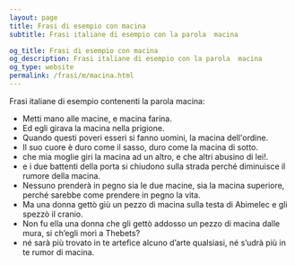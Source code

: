 ```yaml
---
layout: page
title: Frasi di esempio con macina 
subtitle: Frasi italiane di esempio con la parola  macina

og_title: Frasi di esempio con macina 
og_description: Frasi italiane di esempio con la parola  macina
og_type: website
permalink: /frasi/m/macina.html
---
```


Frasi italiane di esempio contenenti la parola macina:


- Metti mano alle macine, e macina farina.
- Ed egli girava la macina nella prigione.
- Quando questi poveri esseri si fanno uomini, la macina dell'ordine.
- Il suo cuore è duro come il sasso, duro come la macina di sotto.
- che mia moglie giri la macina ad un altro, e che altri abusino di lei!.
- e i due battenti della porta si chiudono sulla strada perché diminuisce il rumore della macina.
- Nessuno prenderà in pegno sia le due macine, sia la macina superiore, perché sarebbe come prendere in pegno la vita.
- Ma una donna gettò giù un pezzo di macina sulla testa di Abimelec e gli spezzò il cranio.
- Non fu ella una donna che gli gettò addosso un pezzo di macina dalle mura, si ch’egli morì a Thebets?
- né sarà più trovato in te artefice alcuno d’arte qualsiasi, né s’udrà più in te rumor di macina.
